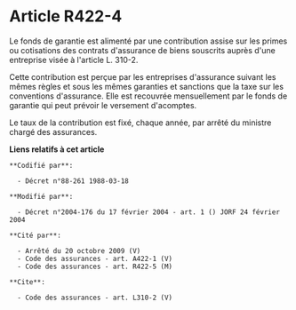 # Article R422-4

Le fonds de garantie est alimenté par une contribution assise sur les primes ou cotisations des contrats d'assurance de biens
souscrits auprès d'une entreprise visée à l'article L. 310-2. 

Cette contribution est perçue par les entreprises d'assurance suivant les mêmes règles et sous les mêmes garanties et
sanctions que la taxe sur les conventions d'assurance. Elle est recouvrée mensuellement par le fonds de garantie qui peut
prévoir le versement d'acomptes. 

Le taux de la contribution est fixé, chaque année, par arrêté du ministre chargé des assurances.

**Liens relatifs à cet article**

	**Codifié par**:

	  - Décret n°88-261 1988-03-18

	**Modifié par**:

	  - Décret n°2004-176 du 17 février 2004 - art. 1 () JORF 24 février 2004

	**Cité par**:

	  - Arrêté du 20 octobre 2009 (V)
	  - Code des assurances - art. A422-1 (V)
	  - Code des assurances - art. R422-5 (M)

	**Cite**:

	  - Code des assurances - art. L310-2 (V)
